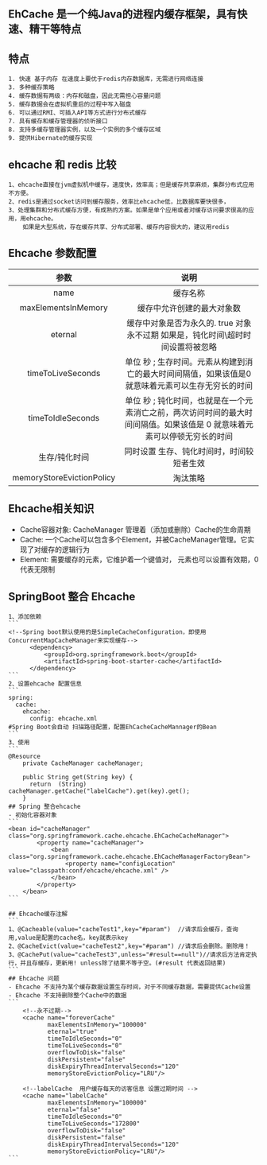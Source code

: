## EhCache 是一个纯Java的进程内缓存框架，具有快速、精干等特点
## 特点
~~~
1. 快速 基于内存 在速度上要优于redis内存数据库，无需进行网络连接
3. 多种缓存策略
4. 缓存数据有两级：内存和磁盘，因此无需担心容量问题
5. 缓存数据会在虚拟机重启的过程中写入磁盘
6. 可以通过RMI、可插入API等方式进行分布式缓存
7. 具有缓存和缓存管理器的侦听接口
8. 支持多缓存管理器实例，以及一个实例的多个缓存区域
9. 提供Hibernate的缓存实现
~~~
## ehcache 和 redis 比较
~~~
1、ehcache直接在jvm虚拟机中缓存，速度快，效率高；但是缓存共享麻烦，集群分布式应用不方便。
2、redis是通过socket访问到缓存服务，效率比ehcache低，比数据库要快很多，
3、处理集群和分布式缓存方便，有成熟的方案。如果是单个应用或者对缓存访问要求很高的应用，用ehcache。
    如果是大型系统，存在缓存共享、分布式部署、缓存内容很大的，建议用redis
~~~
## Ehcache 参数配置
 |参数|说明|
 |:---:|:---:|
 |name| 缓存名称|
 |maxElementsInMemory|缓存中允许创建的最大对象数|
 |eternal|缓存中对象是否为永久的. true 对象永不过期 如果是，钝化时间\超时时间设置将被忽略|
 |timeToLiveSeconds|单位 秒 ; 生存时间。元素从构建到消亡的最大时间间隔值，如果该值是0就意味着元素可以生存无穷长的时间|
 |timeToIdleSeconds|单位 秒 ; 钝化时间，也就是在一个元素消亡之前，两次访问时间的最大时间间隔值。如果该值是 0 就意味着元素可以停顿无穷长的时间|
 |生存/钝化时间|同时设置 生存、钝化时间时，时间较短者生效||
 |memoryStoreEvictionPolicy|淘汰策略|

## Ehcache相关知识
 - Cache容器对象: CacheManager 管理着（添加或删除）Cache的生命周期
 - Cache: 一个Cache可以包含多个Element，并被CacheManager管理。它实现了对缓存的逻辑行为
 - Element: 需要缓存的元素，它维护着一个键值对， 元素也可以设置有效期，0代表无限制
## SpringBoot 整合 Ehcache
~~~
1、添加依赖
```
<!--Spring boot默认使用的是SimpleCacheConfiguration，即使用ConcurrentMapCacheManager来实现缓存-->
      <dependency>
          <groupId>org.springframework.boot</groupId>
          <artifactId>spring-boot-starter-cache</artifactId>
      </dependency>
```
2、设置ehcache 配置信息
```
spring:
  cache:
    ehcache:
      config: ehcache.xml
#Spring Boot会自动 扫描路径配置，配置EhCacheCacheMannager的Bean
```
3、使用
```
@Resource
    private CacheManager cacheManager;

    public String get(String key) {
      return  (String) cacheManager.getCache("labelCache").get(key).get();
    }
## Spring 整合ehcache
- 初始化容器对象
```
<bean id="cacheManager" class="org.springframework.cache.ehcache.EhCacheCacheManager">
		<property name="cacheManager">
			<bean class="org.springframework.cache.ehcache.EhCacheManagerFactoryBean">
				<property name="configLocation" value="classpath:conf/ehcache/ehcache.xml" />
			</bean>
		</property>
	</bean>
```

## Ehcache缓存注解
```
1、@Cacheable(value="cacheTest1",key="#param")  //请求后会缓存，查询用,value是配置的cache名，key就表示key
2、@CacheEvict(value="cacheTest2",key="#param") //请求后会删除。删除用！
3、@CachePut(value="cacheTest3",unless="#result==null")//请求后方法肯定执行，并且存缓存，更新用! unless除了结果不等于空。(#result 代表返回结果)
```
## Ehcache 问题
- Ehcache 不支持为某个缓存数据设置生存时间，对于不同缓存数据，需要提供Cache设置
- Ehcache 不支持删除整个Cache中的数据
```
    <!--永不过期-->
    <cache name="foreverCache"
           maxElementsInMemory="100000"
           eternal="true"
           timeToIdleSeconds="0"
           timeToLiveSeconds="0"
           overflowToDisk="false"
           diskPersistent="false"
           diskExpiryThreadIntervalSeconds="120"
           memoryStoreEvictionPolicy="LRU"/>

    <!--labelCache  用户缓存每天的访客信息 设置过期时间 -->
    <cache name="labelCache"
           maxElementsInMemory="100000"
           eternal="false"
           timeToIdleSeconds="0"
           timeToLiveSeconds="172800"
           overflowToDisk="false"
           diskPersistent="false"
           diskExpiryThreadIntervalSeconds="120"
           memoryStoreEvictionPolicy="LRU"/>
```
